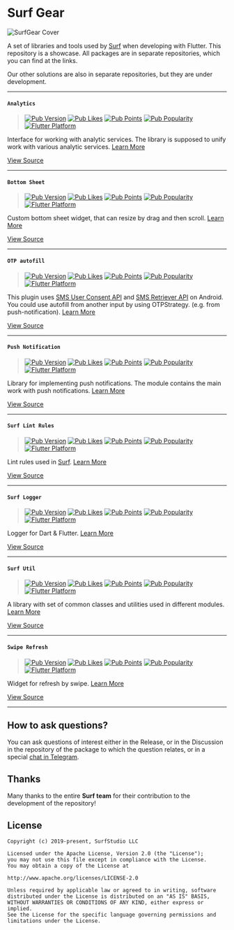 # Surf Gear

![SurfGear Cover](https://i.ibb.co/k6d07BK/logo-surf-gear.png)

A set of libraries and tools used by [Surf](https://surf.ru/) when developing with Flutter. 
This repository is a showcase. All packages are in separate repositories, which you can find at the links.

Our other solutions are also in separate repositories, but they are under development.

---

#### `Analytics`

> [![Pub Version](https://img.shields.io/pub/v/analytics?logo=dart&logoColor=white)](https://pub.dev/packages/analytics/)
[![Pub Likes](https://badgen.net/pub/likes/analytics?label=pub%20likes)](https://pub.dev/packages/analytics/score)
[![Pub Points](https://badgen.net/pub/points/analytics?label=pub%20points)](https://pub.dev/packages/analytics/score)
[![Pub Popularity](https://badgen.net/pub/popularity/analytics?label=pub%20popularity)](https://pub.dev/packages/analytics/score)
[![Flutter Platform](https://badgen.net/pub/flutter-platform/analytics)](https://pub.dev/packages/analytics/)

Interface for working with analytic services. The library is supposed to unify work with various analytic services. [Learn More](https://github.com/surfstudio/flutter-analytics/blob/main/README.md)

[View Source](https://github.com/surfstudio/flutter-analytics)

---

#### `Bottom Sheet`

> [![Pub Version](https://img.shields.io/pub/v/bottom_sheet?logo=dart&logoColor=white)](https://pub.dev/packages/bottom_sheet/)
[![Pub Likes](https://badgen.net/pub/likes/bottom_sheet?label=pub%20likes)](https://pub.dev/packages/bottom_sheet/score)
[![Pub Points](https://badgen.net/pub/points/bottom_sheet?label=pub%20points)](https://pub.dev/packages/bottom_sheet/score)
[![Pub Popularity](https://badgen.net/pub/popularity/bottom_sheet?label=pub%20popularity)](https://pub.dev/packages/bottom_sheet/score)
[![Flutter Platform](https://badgen.net/pub/flutter-platform/bottom_sheet)](https://pub.dev/packages/bottom_sheet/)

Custom bottom sheet widget, that can resize by drag and then scroll. [Learn More](https://github.com/surfstudio/flutter-bottom-sheet/blob/main/README.md)

[View Source](https://github.com/surfstudio/flutter-bottom-sheet)

---

#### `OTP autofill`

> [![Pub Version](https://img.shields.io/pub/v/otp_autofill?logo=dart&logoColor=white)](https://pub.dev/packages/otp_autofill/)
[![Pub Likes](https://badgen.net/pub/likes/otp_autofill?label=pub%20likes)](https://pub.dev/packages/otp_autofill/score)
[![Pub Points](https://badgen.net/pub/points/otp_autofill?label=pub%20points)](https://pub.dev/packages/otp_autofill/score)
[![Pub Popularity](https://badgen.net/pub/popularity/otp_autofill?label=pub%20popularity)](https://pub.dev/packages/otp_autofill/score)
[![Flutter Platform](https://badgen.net/pub/flutter-platform/otp_autofill)](https://pub.dev/packages/otp_autofill/)

This plugin uses [SMS User Consent API](https://developers.google.com/identity/sms-retriever/user-consent/overview) and [SMS Retriever API](https://developers.google.com/identity/sms-retriever/overview) on Android. You could use autofill from another input by using OTPStrategy. (e.g. from push-notification). [Learn More](https://github.com/surfstudio/flutter-otp-autofill/blob/main/README.md)

[View Source](https://github.com/surfstudio/flutter-otp-autofill)

---

#### `Push Notification`

> [![Pub Version](https://img.shields.io/pub/v/push_notification?logo=dart&logoColor=white)](https://pub.dev/packages/push_notification/)
[![Pub Likes](https://badgen.net/pub/likes/push_notification?label=pub%20likes)](https://pub.dev/packages/push_notification/score)
[![Pub Points](https://badgen.net/pub/points/push_notification?label=pub%20points)](https://pub.dev/packages/push_notification/score)
[![Pub Popularity](https://badgen.net/pub/popularity/push_notification?label=pub%20popularity)](https://pub.dev/packages/push_notification/score)
[![Flutter Platform](https://badgen.net/pub/flutter-platform/push_notification)](https://pub.dev/packages/push_notification/)

Library for implementing push notifications. The module contains the main work with push notifications. [Learn More](https://github.com/surfstudio/flutter-push-notification/blob/main/README.md)

[View Source](https://github.com/surfstudio/flutter-push-notification)

---

#### `Surf Lint Rules`

> [![Pub Version](https://img.shields.io/pub/v/surf_lint_rules?logo=dart&logoColor=white)](https://pub.dev/packages/surf_lint_rules/)
[![Pub Likes](https://badgen.net/pub/likes/surf_lint_rules?label=pub%20likes)](https://pub.dev/packages/surf_lint_rules/score)
[![Pub Points](https://badgen.net/pub/points/surf_lint_rules?label=pub%20points)](https://pub.dev/packages/surf_lint_rules/score)
[![Pub Popularity](https://badgen.net/pub/popularity/surf_lint_rules?label=pub%20popularity)](https://pub.dev/packages/surf_lint_rules/score)
[![Flutter Platform](https://badgen.net/pub/flutter-platform/surf_lint_rules)](https://pub.dev/packages/surf_lint_rules/)

Lint rules used in [Surf](https://surf.ru/). [Learn More](https://github.com/surfstudio/flutter-surf-lint-rules/blob/main/README.md)

[View Source](https://github.com/surfstudio/flutter-surf-lint-rules)

---

#### `Surf Logger`

> [![Pub Version](https://img.shields.io/pub/v/surf_logger?logo=dart&logoColor=white)](https://pub.dev/packages/surf_logger/)
[![Pub Likes](https://badgen.net/pub/likes/surf_logger?label=pub%20likes)](https://pub.dev/packages/surf_logger/score)
[![Pub Points](https://badgen.net/pub/points/surf_logger?label=pub%20points)](https://pub.dev/packages/surf_logger/score)
[![Pub Popularity](https://badgen.net/pub/popularity/surf_logger?label=pub%20popularity)](https://pub.dev/packages/surf_logger/score)
[![Flutter Platform](https://badgen.net/pub/flutter-platform/surf_logger)](https://pub.dev/packages/surf_logger/)

Logger for Dart & Flutter. [Learn More](https://github.com/surfstudio/flutter-surf-logger/blob/main/README.md)

[View Source](https://github.com/surfstudio/flutter-surf-logger)

---

#### `Surf Util`

> [![Pub Version](https://img.shields.io/pub/v/surf_util?logo=dart&logoColor=white)](https://pub.dev/packages/surf_util/)
[![Pub Likes](https://badgen.net/pub/likes/surf_util?label=pub%20likes)](https://pub.dev/packages/surf_util/score)
[![Pub Points](https://badgen.net/pub/points/surf_util?label=pub%20points)](https://pub.dev/packages/surf_util/score)
[![Pub Popularity](https://badgen.net/pub/popularity/surf_util?label=pub%20popularity)](https://pub.dev/packages/surf_util/score)
[![Flutter Platform](https://badgen.net/pub/flutter-platform/surf_util)](https://pub.dev/packages/surf_util/)

A library with set of common classes and utilities used in different modules. [Learn More](https://github.com/surfstudio/flutter-surf-util/blob/main/README.md)

[View Source](https://github.com/surfstudio/flutter-surf-util)

---

#### `Swipe Refresh`

> [![Pub Version](https://img.shields.io/pub/v/swipe_refresh?logo=dart&logoColor=white)](https://pub.dev/packages/swipe_refresh/)
[![Pub Likes](https://badgen.net/pub/likes/swipe_refresh?label=pub%20likes)](https://pub.dev/packages/swipe_refresh/score)
[![Pub Points](https://badgen.net/pub/points/swipe_refresh?label=pub%20points)](https://pub.dev/packages/swipe_refresh/score)
[![Pub Popularity](https://badgen.net/pub/popularity/swipe_refresh?label=pub%20popularity)](https://pub.dev/packages/swipe_refresh/score)
[![Flutter Platform](https://badgen.net/pub/flutter-platform/swipe_refresh)](https://pub.dev/packages/swipe_refresh/)

Widget for refresh by swipe. [Learn More](https://github.com/surfstudio/flutter-swipe-refresh/blob/main/README.md)

[View Source](https://github.com/surfstudio/flutter-swipe-refresh)

---

## How to ask questions?  

You can ask questions of interest either in the Release, or in the Discussion in the repository of the package to which the question relates, or in a special [chat in Telegram](https://t.me/SurfGear).
## Thanks  

Many thanks to the entire **Surf team** for their contribution to the development of the repository!  

## License

```text
Copyright (c) 2019-present, SurfStudio LLC  

Licensed under the Apache License, Version 2.0 (the "License");  
you may not use this file except in compliance with the License.  
You may obtain a copy of the License at  

http://www.apache.org/licenses/LICENSE-2.0  

Unless required by applicable law or agreed to in writing, software  
distributed under the License is distributed on an "AS IS" BASIS,  
WITHOUT WARRANTIES OR CONDITIONS OF ANY KIND, either express or implied.  
See the License for the specific language governing permissions and  
limitations under the License.  
```
